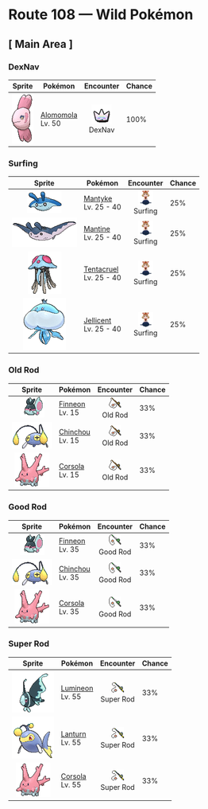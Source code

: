 # Route 108 — Wild Pokémon

## [ Main Area ]

### DexNav

| Sprite | Pokémon | Encounter | Chance |
|:------:|---------|:---------:|--------|
| ![Alomomola](../../assets/sprites/alomomola/front.gif "Alomomola: It gently holds injured and weak Pokémon in its fins. Its special membrane heals their wounds.") | [Alomomola](../../pokemon/alomomola.md/)<br>Lv. 50 | ![DexNav](../../assets/encounter_types/dexnav.png "DexNav")<br>DexNav | 100% |

### Surfing

| Sprite | Pokémon | Encounter | Chance |
|:------:|---------|:---------:|--------|
| ![Mantyke](../../assets/sprites/mantyke/front.gif "Mantyke: When it swims close to the surface of the ocean, people aboard ships are able to observe the pattern on its back.") | [Mantyke](../../pokemon/mantyke.md/)<br>Lv. 25 - 40 | ![Surfing](../../assets/encounter_types/surfing.png "Surfing")<br>Surfing | 25% |
| ![Mantine](../../assets/sprites/mantine/front.gif "Mantine: On sunny days, schools of Mantine can be seen elegantly leaping over the sea’s waves. This Pokémon is not bothered by the Remoraid that hitches rides.") | [Mantine](../../pokemon/mantine.md/)<br>Lv. 25 - 40 | ![Surfing](../../assets/encounter_types/surfing.png "Surfing")<br>Surfing | 25% |
| ![Tentacruel](../../assets/sprites/tentacruel/front.gif "Tentacruel: Tentacruel has tentacles that can be freely elongated and shortened at will. It ensnares prey with its tentacles and weakens the prey by dosing it with a harsh toxin. It can catch up to 80 prey at the same time.") | [Tentacruel](../../pokemon/tentacruel.md/)<br>Lv. 25 - 40 | ![Surfing](../../assets/encounter_types/surfing.png "Surfing")<br>Surfing | 25% |
| ![Jellicent](../../assets/sprites/jellicent/front.gif "Jellicent: The fate of the ships and crew that wander into Jellicent’s habitat: all sunken, all lost, all vanished.") | [Jellicent](../../pokemon/jellicent.md/)<br>Lv. 25 - 40 | ![Surfing](../../assets/encounter_types/surfing.png "Surfing")<br>Surfing | 25% |

### Old Rod

| Sprite | Pokémon | Encounter | Chance |
|:------:|---------|:---------:|--------|
| ![Finneon](../../assets/sprites/finneon/front.gif "Finneon: After long exposure to sunlight, the patterns on its tail fins shine vividly when darkness arrives.") | [Finneon](../../pokemon/finneon.md/)<br>Lv. 15 | ![Old Rod](../../assets/encounter_types/old_rod.png "Old Rod")<br>Old Rod | 33% |
| ![Chinchou](../../assets/sprites/chinchou/front.gif "Chinchou: Chinchou’s two antennas are filled with cells that generate strong electricity. This Pokémon’s cells create so much electrical power, it even makes itself tingle slightly.") | [Chinchou](../../pokemon/chinchou.md/)<br>Lv. 15 | ![Old Rod](../../assets/encounter_types/old_rod.png "Old Rod")<br>Old Rod | 33% |
| ![Corsola](../../assets/sprites/corsola/front.gif "Corsola: Clusters of Corsola congregate in warm seas where they serve as ideal hiding places for smaller Pokémon. When the water temperature falls, this Pokémon migrates to the southern seas.") | [Corsola](../../pokemon/corsola.md/)<br>Lv. 15 | ![Old Rod](../../assets/encounter_types/old_rod.png "Old Rod")<br>Old Rod | 33% |

### Good Rod

| Sprite | Pokémon | Encounter | Chance |
|:------:|---------|:---------:|--------|
| ![Finneon](../../assets/sprites/finneon/front.gif "Finneon: After long exposure to sunlight, the patterns on its tail fins shine vividly when darkness arrives.") | [Finneon](../../pokemon/finneon.md/)<br>Lv. 35 | ![Good Rod](../../assets/encounter_types/good_rod.png "Good Rod")<br>Good Rod | 33% |
| ![Chinchou](../../assets/sprites/chinchou/front.gif "Chinchou: Chinchou’s two antennas are filled with cells that generate strong electricity. This Pokémon’s cells create so much electrical power, it even makes itself tingle slightly.") | [Chinchou](../../pokemon/chinchou.md/)<br>Lv. 35 | ![Good Rod](../../assets/encounter_types/good_rod.png "Good Rod")<br>Good Rod | 33% |
| ![Corsola](../../assets/sprites/corsola/front.gif "Corsola: Clusters of Corsola congregate in warm seas where they serve as ideal hiding places for smaller Pokémon. When the water temperature falls, this Pokémon migrates to the southern seas.") | [Corsola](../../pokemon/corsola.md/)<br>Lv. 35 | ![Good Rod](../../assets/encounter_types/good_rod.png "Good Rod")<br>Good Rod | 33% |

### Super Rod

| Sprite | Pokémon | Encounter | Chance |
|:------:|---------|:---------:|--------|
| ![Lumineon](../../assets/sprites/lumineon/front.gif "Lumineon: To avoid detection by predators, it crawls along the seafloor using the two fins on its chest.") | [Lumineon](../../pokemon/lumineon.md/)<br>Lv. 55 | ![Super Rod](../../assets/encounter_types/super_rod.png "Super Rod")<br>Super Rod | 33% |
| ![Lanturn](../../assets/sprites/lanturn/front.gif "Lanturn: Lanturn is known to emit light. If you peer down into the dark sea from a ship at night, you can sometimes see this Pokémon’s light rising from the depths where it swims. It gives the sea an appearance of a starlit night.") | [Lanturn](../../pokemon/lanturn.md/)<br>Lv. 55 | ![Super Rod](../../assets/encounter_types/super_rod.png "Super Rod")<br>Super Rod | 33% |
| ![Corsola](../../assets/sprites/corsola/front.gif "Corsola: Clusters of Corsola congregate in warm seas where they serve as ideal hiding places for smaller Pokémon. When the water temperature falls, this Pokémon migrates to the southern seas.") | [Corsola](../../pokemon/corsola.md/)<br>Lv. 55 | ![Super Rod](../../assets/encounter_types/super_rod.png "Super Rod")<br>Super Rod | 33% |


